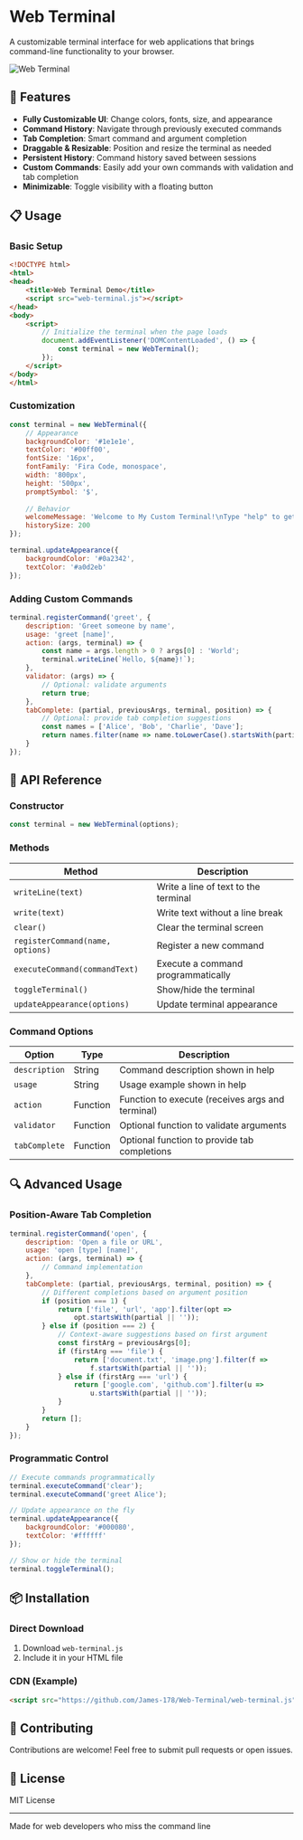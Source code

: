 # Web Terminal

A customizable terminal interface for web applications that brings command-line functionality to your browser.

![Web Terminal](web-terminal.png)

## 🚀 Features

- **Fully Customizable UI**: Change colors, fonts, size, and appearance
- **Command History**: Navigate through previously executed commands
- **Tab Completion**: Smart command and argument completion
- **Draggable & Resizable**: Position and resize the terminal as needed
- **Persistent History**: Command history saved between sessions
- **Custom Commands**: Easily add your own commands with validation and tab completion
- **Minimizable**: Toggle visibility with a floating button

## 📋 Usage

### Basic Setup

```html
<!DOCTYPE html>
<html>
<head>
    <title>Web Terminal Demo</title>
    <script src="web-terminal.js"></script>
</head>
<body>
    <script>
        // Initialize the terminal when the page loads
        document.addEventListener('DOMContentLoaded', () => {
            const terminal = new WebTerminal();
        });
    </script>
</body>
</html>
```

### Customization

```javascript
const terminal = new WebTerminal({
    // Appearance
    backgroundColor: '#1e1e1e',
    textColor: '#00ff00',
    fontSize: '16px',
    fontFamily: 'Fira Code, monospace',
    width: '800px',
    height: '500px',
    promptSymbol: '$',
    
    // Behavior
    welcomeMessage: 'Welcome to My Custom Terminal!\nType "help" to get started.',
    historySize: 200
});

terminal.updateAppearance({
    backgroundColor: '#0a2342',
    textColor: '#a0d2eb'
});
```

### Adding Custom Commands

```javascript
terminal.registerCommand('greet', {
    description: 'Greet someone by name',
    usage: 'greet [name]',
    action: (args, terminal) => {
        const name = args.length > 0 ? args[0] : 'World';
        terminal.writeLine(`Hello, ${name}!`);
    },
    validator: (args) => {
        // Optional: validate arguments
        return true;
    },
    tabComplete: (partial, previousArgs, terminal, position) => {
        // Optional: provide tab completion suggestions
        const names = ['Alice', 'Bob', 'Charlie', 'Dave'];
        return names.filter(name => name.toLowerCase().startsWith(partial.toLowerCase()));
    }
});
```

## 🔧 API Reference

### Constructor

```javascript
const terminal = new WebTerminal(options);
```

### Methods

| Method | Description |
|--------|-------------|
| `writeLine(text)` | Write a line of text to the terminal |
| `write(text)` | Write text without a line break |
| `clear()` | Clear the terminal screen |
| `registerCommand(name, options)` | Register a new command |
| `executeCommand(commandText)` | Execute a command programmatically |
| `toggleTerminal()` | Show/hide the terminal |
| `updateAppearance(options)` | Update terminal appearance |

### Command Options

| Option | Type | Description |
|--------|------|-------------|
| `description` | String | Command description shown in help |
| `usage` | String | Usage example shown in help |
| `action` | Function | Function to execute (receives args and terminal) |
| `validator` | Function | Optional function to validate arguments |
| `tabComplete` | Function | Optional function to provide tab completions |

## 🔍 Advanced Usage

### Position-Aware Tab Completion

```javascript
terminal.registerCommand('open', {
    description: 'Open a file or URL',
    usage: 'open [type] [name]',
    action: (args, terminal) => {
        // Command implementation
    },
    tabComplete: (partial, previousArgs, terminal, position) => {
        // Different completions based on argument position
        if (position === 1) {
            return ['file', 'url', 'app'].filter(opt => 
                opt.startsWith(partial || ''));
        } else if (position === 2) {
            // Context-aware suggestions based on first argument
            const firstArg = previousArgs[0];
            if (firstArg === 'file') {
                return ['document.txt', 'image.png'].filter(f => 
                    f.startsWith(partial || ''));
            } else if (firstArg === 'url') {
                return ['google.com', 'github.com'].filter(u => 
                    u.startsWith(partial || ''));
            }
        }
        return [];
    }
});
```

### Programmatic Control

```javascript
// Execute commands programmatically
terminal.executeCommand('clear');
terminal.executeCommand('greet Alice');

// Update appearance on the fly
terminal.updateAppearance({
    backgroundColor: '#000080',
    textColor: '#ffffff'
});

// Show or hide the terminal
terminal.toggleTerminal();
```

## 📦 Installation

### Direct Download

1. Download `web-terminal.js`
2. Include it in your HTML file

### CDN (Example)

```html
<script src="https://github.com/James-178/Web-Terminal/web-terminal.js"></script>
```

## 🤝 Contributing

Contributions are welcome! Feel free to submit pull requests or open issues.

## 📄 License

MIT License

---

Made for web developers who miss the command line
